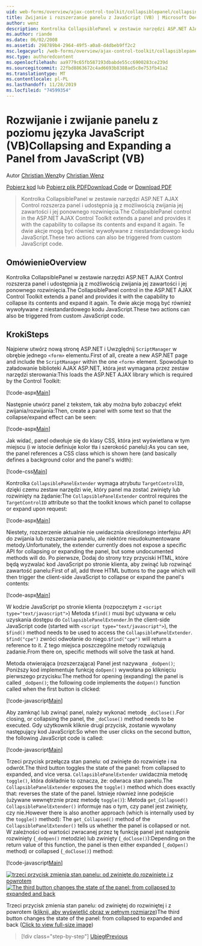 ```yaml
---
uid: web-forms/overview/ajax-control-toolkit/collapsiblepanel/collapsing-and-expanding-a-panel-from-javascript-vb
title: Zwijanie i rozszerzanie panelu z JavaScript (VB) | Microsoft Docs
author: wenz
description: Kontrolka CollapsiblePanel w zestawie narzędzi ASP.NET AJAX Control rozszerza panel i udostępnia ją z możliwością zwijania jej zawartości i rozszerzania jej...
ms.author: riande
ms.date: 06/02/2008
ms.assetid: 298789b4-2964-49f5-a0a8-d4dbeb9ff2c2
msc.legacyurl: /web-forms/overview/ajax-control-toolkit/collapsiblepanel/collapsing-and-expanding-a-panel-from-javascript-vb
msc.type: authoredcontent
ms.openlocfilehash: aa9779c65fb587193dbabde55cc6900283ce239d
ms.sourcegitcommit: 22fbd8863672c4ad6693b8388ad5c8e753fb41a2
ms.translationtype: MT
ms.contentlocale: pl-PL
ms.lasthandoff: 11/28/2019
ms.locfileid: "74599354"
---
```

# <a name="collapsing-and-expanding-a-panel-from-javascript-vb"></a><span data-ttu-id="7e860-103">Rozwijanie i zwijanie panelu z poziomu języka JavaScript (VB)</span><span class="sxs-lookup"><span data-stu-id="7e860-103">Collapsing and Expanding a Panel from JavaScript (VB)</span></span>

<span data-ttu-id="7e860-104">Autor [Christian Wenz](https://github.com/wenz)</span><span class="sxs-lookup"><span data-stu-id="7e860-104">by [Christian Wenz](https://github.com/wenz)</span></span>

<span data-ttu-id="7e860-105">[Pobierz kod](https://download.microsoft.com/download/8/a/a/8aab3c3e-de6f-463f-805c-5fda567eef6e/CollapsiblePanel1.vb.zip) lub [Pobierz plik PDF](https://download.microsoft.com/download/b/6/a/b6ae89ee-df69-4c87-9bfb-ad1eb2b23373/collapsiblepanel1VB.pdf)</span><span class="sxs-lookup"><span data-stu-id="7e860-105">[Download Code](https://download.microsoft.com/download/8/a/a/8aab3c3e-de6f-463f-805c-5fda567eef6e/CollapsiblePanel1.vb.zip) or [Download PDF](https://download.microsoft.com/download/b/6/a/b6ae89ee-df69-4c87-9bfb-ad1eb2b23373/collapsiblepanel1VB.pdf)</span></span>

> <span data-ttu-id="7e860-106">Kontrolka CollapsiblePanel w zestawie narzędzi ASP.NET AJAX Control rozszerza panel i udostępnia ją z możliwością zwijania jej zawartości i jej ponownego rozwinięcia.</span><span class="sxs-lookup"><span data-stu-id="7e860-106">The CollapsiblePanel control in the ASP.NET AJAX Control Toolkit extends a panel and provides it with the capability to collapse its contents and expand it again.</span></span> <span data-ttu-id="7e860-107">Te dwie akcje mogą być również wywoływane z niestandardowego kodu JavaScript.</span><span class="sxs-lookup"><span data-stu-id="7e860-107">These two actions can also be triggered from custom JavaScript code.</span></span>

## <a name="overview"></a><span data-ttu-id="7e860-108">Omówienie</span><span class="sxs-lookup"><span data-stu-id="7e860-108">Overview</span></span>

<span data-ttu-id="7e860-109">Kontrolka CollapsiblePanel w zestawie narzędzi ASP.NET AJAX Control rozszerza panel i udostępnia ją z możliwością zwijania jej zawartości i jej ponownego rozwinięcia.</span><span class="sxs-lookup"><span data-stu-id="7e860-109">The CollapsiblePanel control in the ASP.NET AJAX Control Toolkit extends a panel and provides it with the capability to collapse its contents and expand it again.</span></span> <span data-ttu-id="7e860-110">Te dwie akcje mogą być również wywoływane z niestandardowego kodu JavaScript.</span><span class="sxs-lookup"><span data-stu-id="7e860-110">These two actions can also be triggered from custom JavaScript code.</span></span>

## <a name="steps"></a><span data-ttu-id="7e860-111">Kroki</span><span class="sxs-lookup"><span data-stu-id="7e860-111">Steps</span></span>

<span data-ttu-id="7e860-112">Najpierw utwórz nową stronę ASP.NET i Uwzględnij `ScriptManager` w obrębie jednego `<form>` elementu.</span><span class="sxs-lookup"><span data-stu-id="7e860-112">First of all, create a new ASP.NET page and include the `ScriptManager` within the one `<form>` element.</span></span> <span data-ttu-id="7e860-113">Spowoduje to załadowanie biblioteki AJAX ASP.NET, która jest wymagana przez zestaw narzędzi sterowania:</span><span class="sxs-lookup"><span data-stu-id="7e860-113">This loads the ASP.NET AJAX library which is required by the Control Toolkit:</span></span>

[!code-aspx[Main](collapsing-and-expanding-a-panel-from-javascript-vb/samples/sample1.aspx)]

<span data-ttu-id="7e860-114">Następnie utwórz panel z tekstem, tak aby można było zobaczyć efekt zwijania/rozwijania:</span><span class="sxs-lookup"><span data-stu-id="7e860-114">Then, create a panel with some text so that the collapse/expand effect can be seen:</span></span>

[!code-aspx[Main](collapsing-and-expanding-a-panel-from-javascript-vb/samples/sample2.aspx)]

<span data-ttu-id="7e860-115">Jak widać, panel odwołuje się do klasy CSS, która jest wyświetlana w tym miejscu (i w istocie definiuje kolor tła i szerokość panelu):</span><span class="sxs-lookup"><span data-stu-id="7e860-115">As you can see, the panel references a CSS class which is shown here (and basically defines a background color and the panel's width):</span></span>

[!code-css[Main](collapsing-and-expanding-a-panel-from-javascript-vb/samples/sample3.css)]

<span data-ttu-id="7e860-116">Kontrolka `CollapsiblePanelExtender` wymaga atrybutu `TargetControlID`, dzięki czemu zestaw narzędzi wie, który panel ma zostać zwinięty lub rozwinięty na żądanie:</span><span class="sxs-lookup"><span data-stu-id="7e860-116">The `CollapsiblePanelExtender` control requires the `TargetControlID` attribute so that the toolkit knows which panel to collapse or expand upon request:</span></span>

[!code-aspx[Main](collapsing-and-expanding-a-panel-from-javascript-vb/samples/sample4.aspx)]

<span data-ttu-id="7e860-117">Niestety, rozszerzenie aktualnie nie uwidacznia określonego interfejsu API do zwijania lub rozszerzania panelu, ale niektóre nieudokumentowane metody.</span><span class="sxs-lookup"><span data-stu-id="7e860-117">Unfortunately, the extender currently does not expose a specific API for collapsing or expanding the panel, but some undocumented methods will do.</span></span> <span data-ttu-id="7e860-118">Po pierwsze, Dodaj do strony trzy przyciski HTML, które będą wyzwalać kod JavaScript po stronie klienta, aby zwinąć lub rozwinąć zawartość panelu:</span><span class="sxs-lookup"><span data-stu-id="7e860-118">First of all, add three HTML buttons to the page which will then trigger the client-side JavaScript to collapse or expand the panel's contents:</span></span>

[!code-aspx[Main](collapsing-and-expanding-a-panel-from-javascript-vb/samples/sample5.aspx)]

<span data-ttu-id="7e860-119">W kodzie JavaScript po stronie klienta (rozpoczętym z `<script type="text/javascript">`) Metoda `$find()` musi być używana w celu uzyskania dostępu do `CollapsiblePanelExtender`.</span><span class="sxs-lookup"><span data-stu-id="7e860-119">In the client-side JavaScript code (started with `<script type="text/javascript">`), the `$find()` method needs to be used to access the `CollapsiblePanelExtender`.</span></span> <span data-ttu-id="7e860-120">`$find("cpe")` zwróci odwołanie do niego.</span><span class="sxs-lookup"><span data-stu-id="7e860-120">`$find("cpe")` will return a reference to it.</span></span> <span data-ttu-id="7e860-121">Z tego miejsca poszczególne metody rozwiązują zadanie.</span><span class="sxs-lookup"><span data-stu-id="7e860-121">From there on, specific methods will solve the task at hand.</span></span>

<span data-ttu-id="7e860-122">Metoda otwierająca (rozszerzająca) Panel jest nazywana `_doOpen()`; Poniższy kod implementuje funkcję `doOpen()` wywołana po kliknięciu pierwszego przycisku:</span><span class="sxs-lookup"><span data-stu-id="7e860-122">The method for opening (expanding) the panel is called `_doOpen()`; the following code implements the `doOpen()` function called when the first button is clicked:</span></span>

[!code-javascript[Main](collapsing-and-expanding-a-panel-from-javascript-vb/samples/sample6.js)]

<span data-ttu-id="7e860-123">Aby zamknąć lub zwinąć panel, należy wykonać metodę `_doClose()`.</span><span class="sxs-lookup"><span data-stu-id="7e860-123">For closing, or collapsing the panel, the `_doClose()` method needs to be executed.</span></span> <span data-ttu-id="7e860-124">Gdy użytkownik kliknie drugi przycisk, zostanie wywołany następujący kod JavaScript:</span><span class="sxs-lookup"><span data-stu-id="7e860-124">So when the user clicks on the second button, the following JavaScript code is called:</span></span>

[!code-javascript[Main](collapsing-and-expanding-a-panel-from-javascript-vb/samples/sample7.js)]

<span data-ttu-id="7e860-125">Trzeci przycisk przełącza stan panelu: od zwinięte do rozwinięte i na odwrót.</span><span class="sxs-lookup"><span data-stu-id="7e860-125">The third button toggles the state of the panel: from collapsed to expanded, and vice versa.</span></span> <span data-ttu-id="7e860-126">`CollapsiblePanelExtender` uwidacznia metodę `toggle()`, która dokładnie to oznacza, że: odwraca stan panelu.</span><span class="sxs-lookup"><span data-stu-id="7e860-126">The `CollapsiblePanelExtender` exposes the `toggle()` method which does exactly that: reverses the state of the panel.</span></span> <span data-ttu-id="7e860-127">Istnieje również inne podejście (używane wewnętrznie przez metodę `toggle()`): Metoda `get_Collapsed()` `CollapsiblePanelExtender()` informuje nas o tym, czy panel jest zwinięty, czy nie.</span><span class="sxs-lookup"><span data-stu-id="7e860-127">However there is also another approach (which is internally used by the `toggle()` method): The `get_Collapsed()` method of the `CollapsiblePanelExtender()` tells us whether the panel is collapsed or not.</span></span> <span data-ttu-id="7e860-128">W zależności od wartości zwracanej przez tę funkcję panel jest następnie rozwinięty (`_doOpen()` metodzie) lub zwinięty (`_doClose()`):</span><span class="sxs-lookup"><span data-stu-id="7e860-128">Depending on the return value of this function, the panel is then either expanded (`_doOpen()` method) or collapsed (`_doClose()`) method:</span></span>

[!code-javascript[Main](collapsing-and-expanding-a-panel-from-javascript-vb/samples/sample8.js)]

<span data-ttu-id="7e860-129">[![trzeci przycisk zmienia stan panelu: od zwinięte do rozwinięte i z powrotem](collapsing-and-expanding-a-panel-from-javascript-vb/_static/image2.png)](collapsing-and-expanding-a-panel-from-javascript-vb/_static/image1.png)</span><span class="sxs-lookup"><span data-stu-id="7e860-129">[![The third button changes the state of the panel: from collapsed to expanded and back](collapsing-and-expanding-a-panel-from-javascript-vb/_static/image2.png)](collapsing-and-expanding-a-panel-from-javascript-vb/_static/image1.png)</span></span>

<span data-ttu-id="7e860-130">Trzeci przycisk zmienia stan panelu: od zwiniętej do rozwiniętej i z powrotem ([kliknij, aby wyświetlić obraz w pełnym rozmiarze](collapsing-and-expanding-a-panel-from-javascript-vb/_static/image3.png))</span><span class="sxs-lookup"><span data-stu-id="7e860-130">The third button changes the state of the panel: from collapsed to expanded and back ([Click to view full-size image](collapsing-and-expanding-a-panel-from-javascript-vb/_static/image3.png))</span></span>

> [!div class="step-by-step"]
> [<span data-ttu-id="7e860-131">Ubiegł</span><span class="sxs-lookup"><span data-stu-id="7e860-131">Previous</span></span>](collapsing-and-expanding-a-panel-from-javascript-cs.md)
